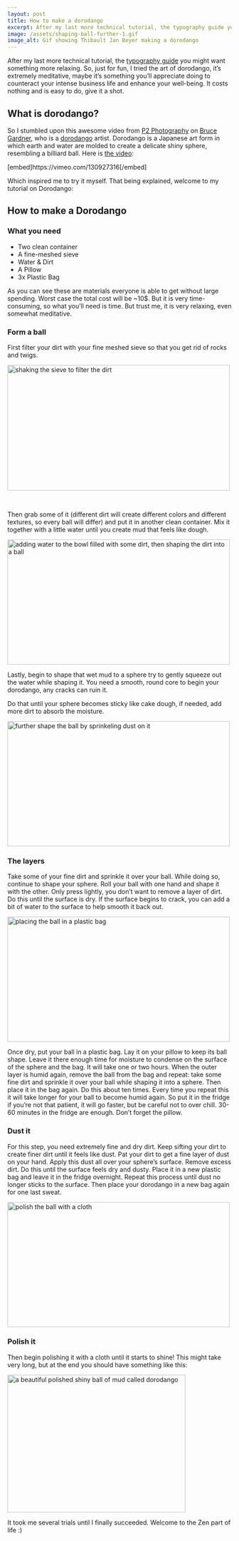 ```yaml
---
layout: post
title: How to make a dorodango
excerpt: After my last more technical tutorial, the typography guide you might want something…
image: /assets/shaping-ball-further-1.gif
image_alt: Gif showing Thibault Jan Beyer making a dorodango
---
```


<p>After my last more technical tutorial, the <a href="http://blog.thibaultjanbeyer.com/portfolio/quick-guide-to-web-typography/">typography guide</a> you might want something more relaxing. So, just for fun, I tried the art of dorodango, it’s extremely meditative, maybe it’s something you’ll appreciate doing to counteract your intense business life and enhance your well-being. It costs nothing and is easy to do, give it a shot.</p>
<h2>What is dorodango?</h2>
<p>So I stumbled upon this awesome video from <a href="https://vimeo.com/p2photo">P2 Photography</a> on <a href="http://www.dorodango.com/about.html">Bruce Gardner</a>, who is a <a href="https://en.wikipedia.org/wiki/Dorodango">dorodango</a> artist. Dorodango is a Japanese art form in which earth and water are molded to create a delicate shiny sphere, resembling a billiard ball. Here is <a href="https://vimeo.com/130927316">the video</a>:</p>
<p>[embed]https://vimeo.com/130927316[/embed]</p>
<p>Which inspired me to try it myself. That being explained, welcome to my tutorial on Dorodango:</p>
<h2>How to make a Dorodango</h2>
<h3>What you need</h3>
<ul>
<li>Two clean container</li>
<li>A fine-meshed sieve</li>
<li>Water &amp; Dirt</li>
<li>A Pillow</li>
<li>3x Plastic Bag</li>
</ul>
<p>As you can see these are materials everyone is able to get without large spending. Worst case the total cost will be ~10$. But it is very time-consuming, so what you’ll need is time. But trust me, it is very relaxing, even somewhat meditative.</p>
<h3>Form a ball</h3>
<p>First filter your dirt with your fine meshed sieve so that you get rid of rocks and twigs.</p>
<p><img class="aligncenter size-full wp-image-2539" src="{{ site.baseurl }}/assets/filter-dirt.gif" alt="shaking the sieve to filter the dirt" width="500" height="282" /></p>
<p>&nbsp;</p>
<p>Then grab some of it (different dirt will create different colors and different textures, so every ball will differ) and put it in another clean container. Mix it together with a little water until you create mud that feels like dough.</p>
<p><img class="aligncenter size-full wp-image-2534" src="{{ site.baseurl }}/assets/shape-ball-1.gif" alt="adding water to the bowl filled with some dirt, then shaping the dirt into a ball" width="500" height="281" /></p>
<p>Lastly, begin to shape that wet mud to a sphere try to gently squeeze out the water while shaping it. You need a smooth, round core to begin your dorodango, any cracks can ruin it.</p>
<p>Do that until your sphere becomes sticky like cake dough, if needed, add more dirt to absorb the moisture.</p>
<p><img class="aligncenter size-full wp-image-2533" src="{{ site.baseurl }}/assets/shaping-ball-further-1.gif" alt="further shape the ball by sprinkeling dust on it" width="500" height="281" /></p>
<h3>The layers</h3>
<p>Take some of your fine dirt and sprinkle it over your ball. While doing so, continue to shape your sphere. Roll your ball with one hand and shape it with the other. Only press lightly, you don’t want to remove a layer of dirt. Do this until the surface is dry. If the surface begins to crack, you can add a bit of water to the surface to help smooth it back out.</p>
<p><img class="aligncenter size-full wp-image-2535" src="{{ site.baseurl }}/assets/plastic-bag-1.gif" alt="placing the ball in a plastic bag" width="500" height="281" /></p>
<p>Once dry, put your ball in a plastic bag. Lay it on your pillow to keep its ball shape. Leave it there enough time for moisture to condense on the surface of the sphere and the bag. It will take one or two hours. When the outer layer is humid again, remove the ball from the bag and repeat: take some fine dirt and sprinkle it over your ball while shaping it into a sphere. Then place it in the bag again. Do this about ten times. Every time you repeat this it will take longer for your ball to become humid again. So put it in the fridge if you’re not that patient, it will go faster, but be careful not to over chill. 30-60 minutes in the fridge are enough. Don’t forget the pillow.</p>
<h3>Dust it</h3>
<p>For this step, you need extremely fine and dry dirt. Keep sifting your dirt to create finer dirt until it feels like dust. Pat your dirt to get a fine layer of dust on your hand. Apply this dust all over your sphere’s surface. Remove excess dirt. Do this until the surface feels dry and dusty. Place it in a new plastic bag and leave it in the fridge overnight. Repeat this process until dust no longer sticks to the surface. Then place your dorodango in a new bag again for one last sweat.</p>
<p><img class="aligncenter size-full wp-image-2540" src="{{ site.baseurl }}/assets/polishing-1.gif" alt="polish the ball with a cloth" width="500" height="281" /></p>
<h3>Polish it</h3>
<p>Then begin polishing it with a cloth until it starts to shine! This might take very long, but at the end you should have something like this:</p>
<p><img class="aligncenter wp-image-2538 size-medium" src="{{ site.baseurl }}/assets/dorodango-e1466504007748-400x309.jpg" alt="a beautiful polished shiny ball of mud called dorodango" width="400" height="309" /></p>
<p>It took me several trials until I finally succeeded. Welcome to the Zen part of life :)</p>
<p><span style="border-radius: 2px; text-indent: 20px; width: auto; padding: 0px 4px 0px 0px; text-align: center; font: bold 11px/20px 'Helvetica Neue',Helvetica,sans-serif; color: #ffffff; background: #bd081c no-repeat scroll 3px 50% / 14px 14px; position: absolute; opacity: 1; z-index: 8675309; display: none; cursor: pointer;">Save</span></p>
<p><span style="border-radius: 2px; text-indent: 20px; width: auto; padding: 0px 4px 0px 0px; text-align: center; font: bold 11px/20px 'Helvetica Neue',Helvetica,sans-serif; color: #ffffff; background: #bd081c no-repeat scroll 3px 50% / 14px 14px; position: absolute; opacity: 0.85; z-index: 8675309; display: none; cursor: pointer; top: 3616px; left: 150px;">Save</span></p>
<p><span style="border-radius: 2px; text-indent: 20px; width: auto; padding: 0px 4px 0px 0px; text-align: center; font: bold 11px/20px 'Helvetica Neue',Helvetica,sans-serif; color: #ffffff; background: #bd081c no-repeat scroll 3px 50% / 14px 14px; position: absolute; opacity: 1; z-index: 8675309; display: none; cursor: pointer;">Save</span></p>
<p><span style="border-radius: 2px; text-indent: 20px; width: auto; padding: 0px 4px 0px 0px; text-align: center; font: bold 11px/20px 'Helvetica Neue',Helvetica,sans-serif; color: #ffffff; background: #bd081c no-repeat scroll 3px 50% / 14px 14px; position: absolute; opacity: 0.85; z-index: 8675309; display: none; cursor: pointer; top: 1878px; left: 150px;">Save</span></p>
<p><span style="border-radius: 2px; text-indent: 20px; width: auto; padding: 0px 4px 0px 0px; text-align: center; font: bold 11px/20px 'Helvetica Neue',Helvetica,sans-serif; color: #ffffff; background: #bd081c  no-repeat scroll 3px 50% / 14px 14px; position: absolute; opacity: 0.85; z-index: 8675309; display: none; cursor: pointer; top: 3616px; left: 131px;">Save</span></p>
